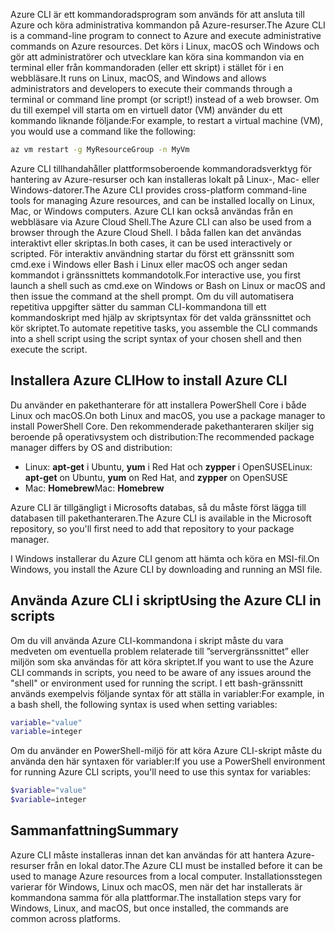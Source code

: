 <span data-ttu-id="4ef1c-101">Azure CLI är ett kommandoradsprogram som används för att ansluta till Azure och köra administrativa kommandon på Azure-resurser.</span><span class="sxs-lookup"><span data-stu-id="4ef1c-101">The Azure CLI is a command-line program to connect to Azure and execute administrative commands on Azure resources.</span></span> <span data-ttu-id="4ef1c-102">Det körs i Linux, macOS och Windows och gör att administratörer och utvecklare kan köra sina kommandon via en terminal eller från kommandoraden (eller ett skript) i stället för i en webbläsare.</span><span class="sxs-lookup"><span data-stu-id="4ef1c-102">It runs on Linux, macOS, and Windows and allows administrators and developers to execute their commands through a terminal or command line prompt (or script!) instead of a web browser.</span></span> <span data-ttu-id="4ef1c-103">Om du till exempel vill starta om en virtuell dator (VM) använder du ett kommando liknande följande:</span><span class="sxs-lookup"><span data-stu-id="4ef1c-103">For example, to restart a virtual machine (VM), you would use a command like the following:</span></span>

 ```bash
 az vm restart -g MyResourceGroup -n MyVm
 ```

<span data-ttu-id="4ef1c-104">Azure CLI tillhandahåller plattformsoberoende kommandoradsverktyg för hantering av Azure-resurser och kan installeras lokalt på Linux-, Mac- eller Windows-datorer.</span><span class="sxs-lookup"><span data-stu-id="4ef1c-104">The Azure CLI provides cross-platform command-line tools for managing Azure resources, and can be installed locally on Linux, Mac, or Windows computers.</span></span> <span data-ttu-id="4ef1c-105">Azure CLI kan också användas från en webbläsare via Azure Cloud Shell.</span><span class="sxs-lookup"><span data-stu-id="4ef1c-105">The Azure CLI can also be used from a browser through the Azure Cloud Shell.</span></span> <span data-ttu-id="4ef1c-106">I båda fallen kan det användas interaktivt eller skriptas.</span><span class="sxs-lookup"><span data-stu-id="4ef1c-106">In both cases, it can be used interactively or scripted.</span></span> <span data-ttu-id="4ef1c-107">För interaktiv användning startar du först ett gränssnitt som cmd.exe i Windows eller Bash i Linux eller macOS och anger sedan kommandot i gränssnittets kommandotolk.</span><span class="sxs-lookup"><span data-stu-id="4ef1c-107">For interactive use, you first launch a shell such as cmd.exe on Windows or Bash on Linux or macOS and then issue the command at the shell prompt.</span></span> <span data-ttu-id="4ef1c-108">Om du vill automatisera repetitiva uppgifter sätter du samman CLI-kommandona till ett kommandoskript med hjälp av skriptsyntax för det valda gränssnittet och kör skriptet.</span><span class="sxs-lookup"><span data-stu-id="4ef1c-108">To automate repetitive tasks, you assemble the CLI commands into a shell script using the script syntax of your chosen shell and then execute the script.</span></span>

## <a name="how-to-install-azure-cli"></a><span data-ttu-id="4ef1c-109">Installera Azure CLI</span><span class="sxs-lookup"><span data-stu-id="4ef1c-109">How to install Azure CLI</span></span>

<span data-ttu-id="4ef1c-110">Du använder en pakethanterare för att installera PowerShell Core i både Linux och macOS.</span><span class="sxs-lookup"><span data-stu-id="4ef1c-110">On both Linux and macOS, you use a package manager to install PowerShell Core.</span></span> <span data-ttu-id="4ef1c-111">Den rekommenderade pakethanteraren skiljer sig beroende på operativsystem och distribution:</span><span class="sxs-lookup"><span data-stu-id="4ef1c-111">The recommended package manager differs by OS and distribution:</span></span>
- <span data-ttu-id="4ef1c-112">Linux: **apt-get** i Ubuntu, **yum** i Red Hat och **zypper** i OpenSUSE</span><span class="sxs-lookup"><span data-stu-id="4ef1c-112">Linux: **apt-get** on Ubuntu, **yum** on Red Hat, and **zypper** on OpenSUSE</span></span>
- <span data-ttu-id="4ef1c-113">Mac: **Homebrew**</span><span class="sxs-lookup"><span data-stu-id="4ef1c-113">Mac: **Homebrew**</span></span>

<span data-ttu-id="4ef1c-114">Azure CLI är tillgängligt i Microsofts databas, så du måste först lägga till databasen till pakethanteraren.</span><span class="sxs-lookup"><span data-stu-id="4ef1c-114">The Azure CLI is available in the Microsoft repository, so you'll first need to add that repository to your package manager.</span></span>

<span data-ttu-id="4ef1c-115">I Windows installerar du Azure CLI genom att hämta och köra en MSI-fil.</span><span class="sxs-lookup"><span data-stu-id="4ef1c-115">On Windows, you install the Azure CLI by downloading and running an MSI file.</span></span>

## <a name="using-the-azure-cli-in-scripts"></a><span data-ttu-id="4ef1c-116">Använda Azure CLI i skript</span><span class="sxs-lookup"><span data-stu-id="4ef1c-116">Using the Azure CLI in scripts</span></span>

<span data-ttu-id="4ef1c-117">Om du vill använda Azure CLI-kommandona i skript måste du vara medveten om eventuella problem relaterade till ”servergränssnittet” eller miljön som ska användas för att köra skriptet.</span><span class="sxs-lookup"><span data-stu-id="4ef1c-117">If you want to use the Azure CLI commands in scripts, you need to be aware of any issues around the "shell" or environment used for running the script.</span></span> <span data-ttu-id="4ef1c-118">I ett bash-gränssnitt används exempelvis följande syntax för att ställa in variabler:</span><span class="sxs-lookup"><span data-stu-id="4ef1c-118">For example, in a bash shell, the following syntax is used when setting variables:</span></span>

 ```bash
 variable="value"
 variable=integer
 ```

<span data-ttu-id="4ef1c-119">Om du använder en PowerShell-miljö för att köra Azure CLI-skript måste du använda den här syntaxen för variabler:</span><span class="sxs-lookup"><span data-stu-id="4ef1c-119">If you use a PowerShell environment for running Azure CLI scripts, you'll need to use this syntax for variables:</span></span>

 ```powershell
 $variable="value"
 $variable=integer
 ```

## <a name="summary"></a><span data-ttu-id="4ef1c-120">Sammanfattning</span><span class="sxs-lookup"><span data-stu-id="4ef1c-120">Summary</span></span>

<span data-ttu-id="4ef1c-121">Azure CLI måste installeras innan det kan användas för att hantera Azure-resurser från en lokal dator.</span><span class="sxs-lookup"><span data-stu-id="4ef1c-121">The Azure CLI must be installed before it can be used to manage Azure resources from a local computer.</span></span> <span data-ttu-id="4ef1c-122">Installationsstegen varierar för Windows, Linux och macOS, men när det har installerats är kommandona samma för alla plattformar.</span><span class="sxs-lookup"><span data-stu-id="4ef1c-122">The installation steps vary for Windows, Linux, and macOS, but once installed, the commands are common across platforms.</span></span> 
